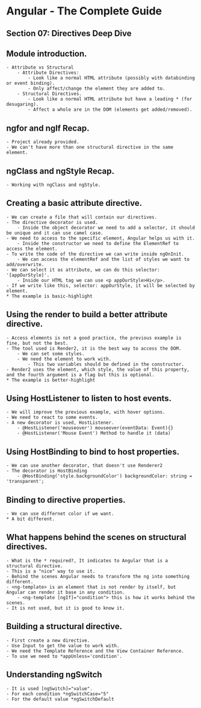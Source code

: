 # Angular - The Complete Guide
## Section 07: Directives Deep Dive

## Module introduction.
    - Attribute vs Structural
        - Attribute Directives:
            - Look like a normal HTML attribute (possibly with databinding or event binding).
            - Only affect/change the element they are added to.
        - Structural Directives.
            - Look like a normal HTML attribute but have a leading * (for desugaring).
            - Affect a whole are in the DOM (elements get added/removed).

## ngfor and ngIf Recap.
    - Project already provided.
    - We can't have more than one structural directive in the same element.

## ngClass and ngStyle Recap.
    - Working with ngClass and ngStyle.

## Creating a basic attribute directive.
    - We can create a file that will contain our directives.
    - The directive decorator is used.
        - Inside the object decorator we need to add a selector, it should be unique and it can use camel case.
    - We need to access to the specific element, Angular helps us with it.
        - Inside the constructor we need to define the ElementRef to access the element.
    - To write the code of the directive we can write inside ngOnInit.
        - We can access the elementRef and the list of styles we want to add/overwrite.
    - We can select it as attribute, we can do this selector: '[appOurStyle]'.
        - Inside our HTML tag we can use <p appOurStyle>Hi</p>.
    - If we write like this, selector: appOurStyle, it will be selected by element.
    * The example is basic-highlight

## Using the render to build a better attribute directive.
    - Access elements is not a good practice, the previous example is fine, but not the best.
    - The tool used is Render2, it is the best way to access the DOM.
        - We can set some styles.
        - We need the element to work with.
            - This two variables should be defined in the constructor.
    - Render2 uses the element, which style, the value of this property, and the fourth argument is a flag but this is optional.
    * The example is better-highlight

## Using HostListener to listen to host events.
    - We will improve the previous example, with hover options.
    - We need to react to some events.
    - A new decorator is used, HostListener.
        - @HostListener('mouseover') mouseover(eventData: Event){}
        - @HostListener('Mouse Event') Method to handle it (data)

## Using HostBinding to bind to host properties.
    - We can use another decorator, that doesn't use Renderer2
    - The decorator is HostBinding
        - @HostBinding('style.backgroundColor') backgroundColor: string = 'transparent';

## Binding to directive properties.
    - We can use differnet color if we want.
    * A bit different.

## What happens behind the scenes on structural directives.
    - What is the * required?, It indicates to Angular that is a structural directive.
    - This is a "nice" way to use it.
    - Behind the scenes Angular needs to transform the ng into something different.
    - <ng-template> is an element that is not render by itself, but Angular can render it base in any condition.
        - <ng-template [ngIf]="condition"> this is how it works behind the scenes.
    - It is not used, but it is good to know it.

## Building a structural directive.
    - First create a new directive.
    - Use Input to get the value to work with.
    - We need the Template Reference and the View Container Reference.
    - To use we need to *appUnless='condition'.

## Understanding ngSwitch
    - It is used [ngSwitch]="value".
    - For each condition *ngSwitchCase="5"
    - For the default value *ngSwitchDefault

